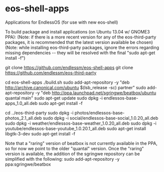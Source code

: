 eos-shell-apps
==============

Applications for EndlessOS (for use with new eos-shell)

To build package and install applications (on Ubuntu 13.04 w/ GNOME3 PPA):
(Note: if there is a more recent version for any of the eos-third-party
packages, it is recommended that the latest version available be chosen)
(Note: while installing eos-third-party packages, ignore the errors
regarding missing dependencies -- they will be resolved with the final
"sudo apt-get install -f")

git clone https://github.com/endlessm/eos-shell-apps
git clone https://github.com/endlessm/eos-third-party

cd eos-shell-apps
./build.sh
sudo add-apt-repository -y "deb http://archive.canonical.com/ubuntu $(lsb_release -sc) partner"
sudo add-apt-repository -y "deb http://ppa.launchpad.net/sgringwe/beatbox/ubuntu quantal main"
sudo apt-get update
sudo dpkg -i endlessos-base-apps_1.0_all.deb
sudo apt-get install -f

cd ../eos-third-party
sudo dpkg -i photos/endlessos-base-photos_2.1_all.deb
sudo dpkg -i social/endlessos-base-social_1.0.20_all.deb
sudo dpkg -i weather/endlessos-base-weather_1.0.20_all.deb
sudo dpkg -i youtube/endlessos-base-youtube_1.0.20.1_all.deb
sudo apt-get install libgtk-3-dev
sudo apt-get install -f

Note that a "raring" version of beatbox is not currently available in the PPA,
so for now we point to the older "quantal" version.
Once the "raring" version is available, the addition of the sgringwe
repository can be simplified with the following:
sudo add-apt-repository -y ppa:sgringwe/beatbox
